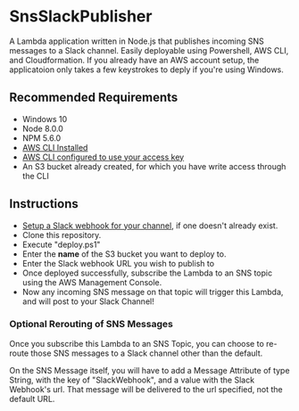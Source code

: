 # SnsSlackPublisher
A Lambda application written in Node.js that publishes incoming SNS messages to a Slack channel. Easily deployable using Powershell, AWS CLI, and Cloudformation. If you already have an AWS account setup, the applicatoion only takes a few keystrokes to deply if you're using Windows.

## Recommended Requirements 
* Windows 10
* Node 8.0.0
* NPM 5.6.0
* [AWS CLI Installed](https://docs.aws.amazon.com/cli/latest/userguide/installing.html)
* [AWS CLI configured to use your access key](https://docs.aws.amazon.com/cli/latest/userguide/cli-chap-getting-started.html)
* An S3 bucket already created, for which you have write access through the CLI

## Instructions
* [Setup a Slack webhook for your channel](https://savolabs.slack.com/apps/A0F7XDUAZ-incoming-webhooks), if one doesn't already exist.
* Clone this repository.
* Execute "deploy.ps1"
* Enter the **name** of the S3 bucket you want to deploy to.
* Enter the Slack webhook URL you wish to publish to
* Once deployed successfully, subscribe the Lambda to an SNS topic using the AWS Management Console. 
* Now any incoming SNS message on that topic will trigger this Lambda, and will post to your Slack Channel!

### Optional Rerouting of SNS Messages
Once you subscribe this Lambda to an SNS Topic, you can choose to re-route those SNS messages to a Slack channel other than the default.

On the SNS Message itself, you will have to add a Message Attribute of type String, with the key of "SlackWebhook", and a value with the Slack Webhook's url. That message will be delivered to the url specified, not the default URL.
